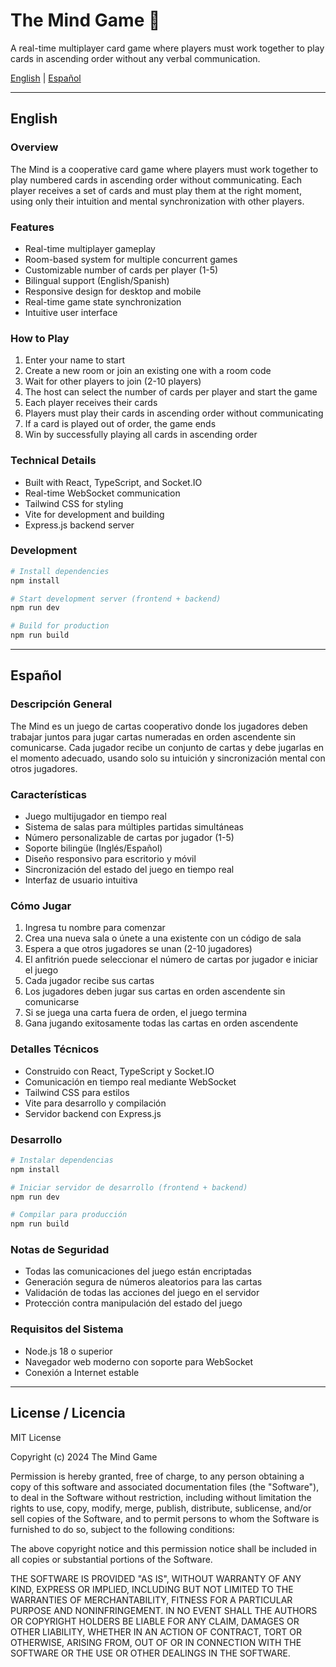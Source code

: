 # The Mind Game 🧠

A real-time multiplayer card game where players must work together to play cards in ascending order without any verbal communication.

[English](#english) | [Español](#español)

---

## English

### Overview

The Mind is a cooperative card game where players must work together to play numbered cards in ascending order without communicating. Each player receives a set of cards and must play them at the right moment, using only their intuition and mental synchronization with other players.

### Features

- Real-time multiplayer gameplay
- Room-based system for multiple concurrent games
- Customizable number of cards per player (1-5)
- Bilingual support (English/Spanish)
- Responsive design for desktop and mobile
- Real-time game state synchronization
- Intuitive user interface

### How to Play

1. Enter your name to start
2. Create a new room or join an existing one with a room code
3. Wait for other players to join (2-10 players)
4. The host can select the number of cards per player and start the game
5. Each player receives their cards
6. Players must play their cards in ascending order without communicating
7. If a card is played out of order, the game ends
8. Win by successfully playing all cards in ascending order

### Technical Details

- Built with React, TypeScript, and Socket.IO
- Real-time WebSocket communication
- Tailwind CSS for styling
- Vite for development and building
- Express.js backend server

### Development

```bash
# Install dependencies
npm install

# Start development server (frontend + backend)
npm run dev

# Build for production
npm run build
```

---

## Español

### Descripción General

The Mind es un juego de cartas cooperativo donde los jugadores deben trabajar juntos para jugar cartas numeradas en orden ascendente sin comunicarse. Cada jugador recibe un conjunto de cartas y debe jugarlas en el momento adecuado, usando solo su intuición y sincronización mental con otros jugadores.

### Características

- Juego multijugador en tiempo real
- Sistema de salas para múltiples partidas simultáneas
- Número personalizable de cartas por jugador (1-5)
- Soporte bilingüe (Inglés/Español)
- Diseño responsivo para escritorio y móvil
- Sincronización del estado del juego en tiempo real
- Interfaz de usuario intuitiva

### Cómo Jugar

1. Ingresa tu nombre para comenzar
2. Crea una nueva sala o únete a una existente con un código de sala
3. Espera a que otros jugadores se unan (2-10 jugadores)
4. El anfitrión puede seleccionar el número de cartas por jugador e iniciar el juego
5. Cada jugador recibe sus cartas
6. Los jugadores deben jugar sus cartas en orden ascendente sin comunicarse
7. Si se juega una carta fuera de orden, el juego termina
8. Gana jugando exitosamente todas las cartas en orden ascendente

### Detalles Técnicos

- Construido con React, TypeScript y Socket.IO
- Comunicación en tiempo real mediante WebSocket
- Tailwind CSS para estilos
- Vite para desarrollo y compilación
- Servidor backend con Express.js

### Desarrollo

```bash
# Instalar dependencias
npm install

# Iniciar servidor de desarrollo (frontend + backend)
npm run dev

# Compilar para producción
npm run build
```

### Notas de Seguridad

- Todas las comunicaciones del juego están encriptadas
- Generación segura de números aleatorios para las cartas
- Validación de todas las acciones del juego en el servidor
- Protección contra manipulación del estado del juego

### Requisitos del Sistema

- Node.js 18 o superior
- Navegador web moderno con soporte para WebSocket
- Conexión a Internet estable

---

## License / Licencia

MIT License

Copyright (c) 2024 The Mind Game

Permission is hereby granted, free of charge, to any person obtaining a copy of this software and associated documentation files (the "Software"), to deal in the Software without restriction, including without limitation the rights to use, copy, modify, merge, publish, distribute, sublicense, and/or sell copies of the Software, and to permit persons to whom the Software is furnished to do so, subject to the following conditions:

The above copyright notice and this permission notice shall be included in all copies or substantial portions of the Software.

THE SOFTWARE IS PROVIDED "AS IS", WITHOUT WARRANTY OF ANY KIND, EXPRESS OR IMPLIED, INCLUDING BUT NOT LIMITED TO THE WARRANTIES OF MERCHANTABILITY, FITNESS FOR A PARTICULAR PURPOSE AND NONINFRINGEMENT. IN NO EVENT SHALL THE AUTHORS OR COPYRIGHT HOLDERS BE LIABLE FOR ANY CLAIM, DAMAGES OR OTHER LIABILITY, WHETHER IN AN ACTION OF CONTRACT, TORT OR OTHERWISE, ARISING FROM, OUT OF OR IN CONNECTION WITH THE SOFTWARE OR THE USE OR OTHER DEALINGS IN THE SOFTWARE.